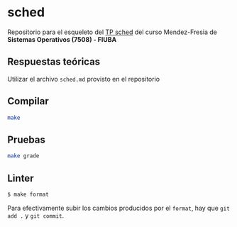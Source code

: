 # sched

Repositorio para el esqueleto del [TP sched](https://fisop.github.io/website/tps/sched) del curso Mendez-Fresia de **Sistemas Operativos (7508) - FIUBA**

## Respuestas teóricas

Utilizar el archivo `sched.md` provisto en el repositorio

## Compilar

```bash
make
```

## Pruebas

```bash
make grade
```

## Linter

```bash
$ make format
```

Para efectivamente subir los cambios producidos por el `format`, hay que `git add .` y `git commit`.
